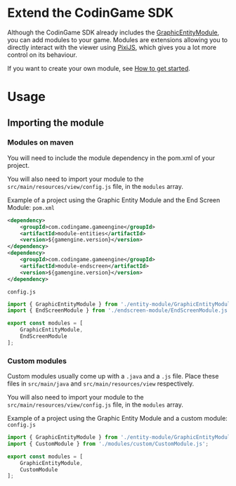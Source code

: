 # Extend the CodinGame SDK

Although the CodinGame SDK already includes the [GraphicEntityModule](graphics-1-introduction.md), you can add modules to your game. Modules are extensions allowing you to directly interact with the viewer using [PixiJS](http://www.pixijs.com/), which gives you a lot more control on its behaviour.

If you want to create your own module, see [How to get started](extensions-2-tutorial.md).

# Usage

## Importing the module

### Modules on maven

You will need to include the module dependency in the pom.xml of your project.

You will also need to import your module to the `src/main/resources/view/config.js` file, in the `modules` array.

Example of a project using the Graphic Entity Module and the End Screen Module:
`pom.xml`
```xml
<dependency>
	<groupId>com.codingame.gameengine</groupId>
	<artifactId>module-entities</artifactId>
	<version>${gamengine.version}</version>
</dependency>
<dependency>
	<groupId>com.codingame.gameengine</groupId>
	<artifactId>module-endscreen</artifactId>
	<version>${gamengine.version}</version>
</dependency>
```
`config.js`
```javascript
import { GraphicEntityModule } from './entity-module/GraphicEntityModule.js';
import { EndScreenModule } from './endscreen-module/EndScreenModule.js';

export const modules = [
	GraphicEntityModule,
	EndScreenModule
];
```

### Custom modules

Custom modules usually come up with a `.java` and a `.js` file. Place these files in `src/main/java` and `src/main/resources/view` respectively.

You will also need to import your module to the `src/main/resources/view/config.js` file, in the `modules` array.

Example of a project using the Graphic Entity Module and a custom module:
`config.js`
```javascript
import { GraphicEntityModule } from './entity-module/GraphicEntityModule.js';
import { CustomModule } from './modules/custom/CustomModule.js';

export const modules = [
	GraphicEntityModule,
	CustomModule
];
